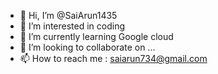 - 👋 Hi, I’m @SaiArun1435
- 👀 I’m interested in coding
- 🌱 I’m currently learning Google cloud
- 💞️ I’m looking to collaborate on ...
- 📫 How to reach me : saiarun734@gmail.com

<!---
SaiArun1435/SaiArun1435 is a ✨ special ✨ repository because its `README.md` (this file) appears on your GitHub profile.
You can click the Preview link to take a look at your changes.
--->
